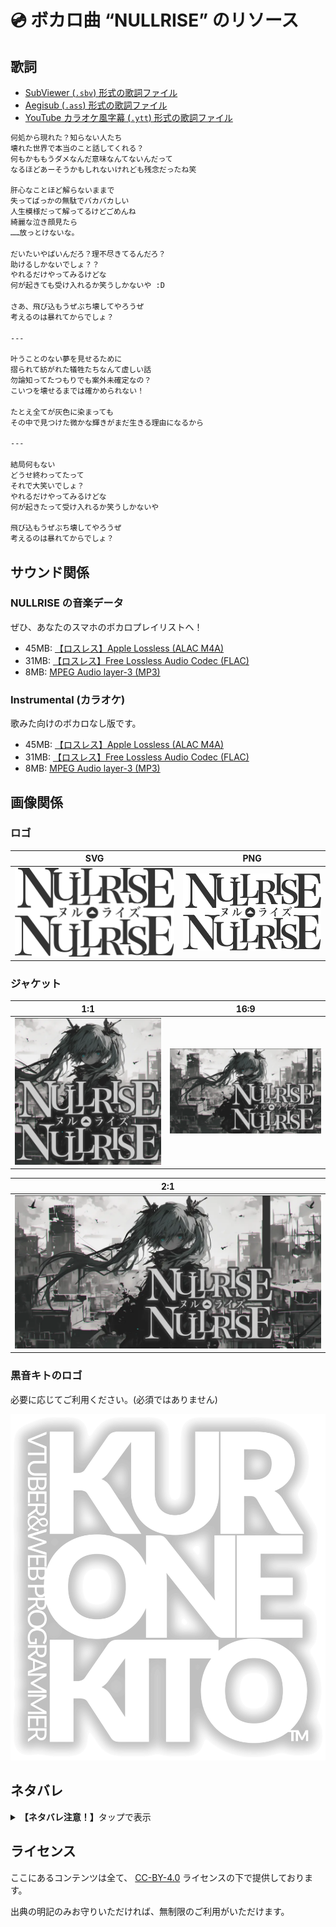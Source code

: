 # 💿 ボカロ曲 “NULLRISE” のリソース

## 歌詞

- [SubViewer (`.sbv`) 形式の歌詞ファイル](https://github.com/kurone-kito/nullrise/raw/main/texts/lyrics.sbv)
- [Aegisub (`.ass`) 形式の歌詞ファイル](https://github.com/kurone-kito/nullrise/raw/main/texts/lyrics.ass)
- [YouTube カラオケ風字幕 (`.ytt`) 形式の歌詞ファイル](https://github.com/kurone-kito/nullrise/raw/main/texts/lyrics.ytt)

```txt
何処から現れた？知らない人たち
壊れた世界で本当のこと話してくれる？
何もかももうダメなんだ意味なんてないんだって
なるほどあーそうかもしれないけれども残念だったね笑

肝心なことほど解らないままで
失ってばっかの無駄でバカバカしい
人生模様だって解ってるけどごめんね
綺麗な泣き顔見たら
……放っとけないな。

だいたいやばいんだろ？理不尽きてるんだろ？
助けるしかないでしょ？？
やれるだけやってみるけどな
何が起きても受け入れるか笑うしかないや :D

さあ、飛び込もうぜぶち壊してやろうぜ
考えるのは暴れてからでしょ？

---

叶うことのない夢を見せるために
摺られて紡がれた犠牲たちなんて虚しい話
勿論知ってたつもりでも案外未確定なの？
こいつを壊せるまでは確かめられない！

たとえ全てが灰色に染まっても
その中で見つけた微かな輝きがまだ生きる理由になるから

---

結局何もない
どうせ終わってたって
それで大笑いでしょ？
やれるだけやってみるけどな
何が起きたって受け入れるか笑うしかないや

飛び込もうぜぶち壊してやろうぜ
考えるのは暴れてからでしょ？
```

## サウンド関係

### NULLRISE の音楽データ

ぜひ、あなたのスマホのボカロプレイリストへ！

- 45MB: [【ロスレス】Apple Lossless (ALAC M4A)](https://github.com/kurone-kito/nullrise/raw/main/sounds/nullrise.alac.m4a)
- 31MB: [【ロスレス】Free Lossless Audio Codec (FLAC)](https://github.com/kurone-kito/nullrise/raw/main/sounds/nullrise.flac)
- 8MB: [MPEG Audio layer-3 (MP3)](https://github.com/kurone-kito/nullrise/raw/main/sounds/nullrise.mp3)

### Instrumental (カラオケ)

歌みた向けのボカロなし版です。

- 45MB: [【ロスレス】Apple Lossless (ALAC M4A)](https://github.com/kurone-kito/nullrise/raw/main/sounds/instrument.alac.m4a)
- 31MB: [【ロスレス】Free Lossless Audio Codec (FLAC)](https://github.com/kurone-kito/nullrise/raw/main/sounds/instrument.flac)
- 8MB: [MPEG Audio layer-3 (MP3)](https://github.com/kurone-kito/nullrise/raw/main/sounds/instrument.mp3)

## 画像関係

### ロゴ

|                                              SVG                                              |                                              PNG                                              |
| :-------------------------------------------------------------------------------------------: | :-------------------------------------------------------------------------------------------: |
| [![SVG](./images/logo.svg)](https://github.com/kurone-kito/nullrise/raw/main/images/logo.svg) | [![PNG](./images/logo.png)](https://github.com/kurone-kito/nullrise/raw/main/images/logo.png) |

### ジャケット

|                                                    1:1                                                    |                                                      16:9                                                       |
| :-------------------------------------------------------------------------------------------------------: | :-------------------------------------------------------------------------------------------------------------: |
| [![Artwork](./images/artwork.webp)](https://github.com/kurone-kito/nullrise/raw/main/images/artwork.webp) | [![Thumbnail](./images/thumbnail.webp)](https://github.com/kurone-kito/nullrise/raw/main/images/thumbnail.webp) |

|                                                  2:1                                                   |
| :----------------------------------------------------------------------------------------------------: |
| [![Header](./images/header.webp)](https://github.com/kurone-kito/nullrise/raw/main/images/header.webp) |

### 黒音キトのロゴ

必要に応じてご利用ください。(必須ではありません)

[![Kurone Kito Logo](./images/kk-logo.png)](https://github.com/kurone-kito/nullrise/raw/main/images/kk-logo.png)

## ネタバレ

<details>
<summary><strong>【ネタバレ注意！】</strong>タップで表示</summary>

`E0HI-H4B5` == `PAST-SELF`

</details>

## ライセンス

ここにあるコンテンツは全て、
[CC-BY-4.0](https://creativecommons.org/licenses/by/4.0/deed.ja)
ライセンスの下で提供しております。

出典の明記のみお守りいただければ、無制限のご利用がいただけます。
